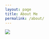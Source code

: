 ```yaml
---
layout: page
title: About Me
permalink: /about/
---
```


![]({{site.baseurl}}/images/do_not_go_gentle_into_that_good_night.png)


<!-- []({{site.baseurl}}/images/Interstellar_through.jpg) -->

<!-- This is where you put the contents of your *About* page. Like all your pages, it's in [Markdown](https://guides.github.com/features/mastering-markdown/) format. -->

<!-- This website is powered by **[fastpages](https://github.com/fastai/fastpages)** [^1]. -->

<!-- [^1]:a blogging platform that natively supports Jupyter notebooks in addition to other formats. -->
